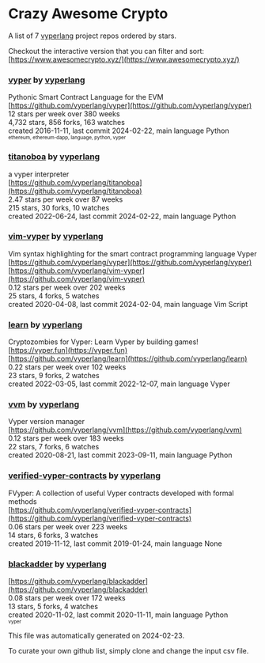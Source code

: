 # Crazy Awesome Crypto
A list of 7 [vyperlang](https://github.com/vyperlang) project repos ordered by stars.  

Checkout the interactive version that you can filter and sort: 
[https://www.awesomecrypto.xyz/](https://www.awesomecrypto.xyz/)  


### [vyper](https://github.com/vyperlang/vyper) by [vyperlang](https://github.com/vyperlang)  
Pythonic Smart Contract Language for the EVM  
[https://github.com/vyperlang/vyper](https://github.com/vyperlang/vyper)  
12 stars per week over 380 weeks  
4,732 stars, 856 forks, 163 watches  
created 2016-11-11, last commit 2024-02-22, main language Python  
<sub><sup>ethereum, ethereum-dapp, language, python, vyper</sup></sub>


### [titanoboa](https://github.com/vyperlang/titanoboa) by [vyperlang](https://github.com/vyperlang)  
a vyper interpreter  
[https://github.com/vyperlang/titanoboa](https://github.com/vyperlang/titanoboa)  
2.47 stars per week over 87 weeks  
215 stars, 30 forks, 10 watches  
created 2022-06-24, last commit 2024-02-22, main language Python  


### [vim-vyper](https://github.com/vyperlang/vim-vyper) by [vyperlang](https://github.com/vyperlang)  
Vim syntax highlighting for the smart contract programming language Vyper  
[https://github.com/vyperlang/vyper](https://github.com/vyperlang/vyper)  
[https://github.com/vyperlang/vim-vyper](https://github.com/vyperlang/vim-vyper)  
0.12 stars per week over 202 weeks  
25 stars, 4 forks, 5 watches  
created 2020-04-08, last commit 2024-02-04, main language Vim Script  


### [learn](https://github.com/vyperlang/learn) by [vyperlang](https://github.com/vyperlang)  
Cryptozombies for Vyper: Learn Vyper by building games!  
[https://vyper.fun](https://vyper.fun)  
[https://github.com/vyperlang/learn](https://github.com/vyperlang/learn)  
0.22 stars per week over 102 weeks  
23 stars, 9 forks, 2 watches  
created 2022-03-05, last commit 2022-12-07, main language Vyper  


### [vvm](https://github.com/vyperlang/vvm) by [vyperlang](https://github.com/vyperlang)  
Vyper version manager  
[https://github.com/vyperlang/vvm](https://github.com/vyperlang/vvm)  
0.12 stars per week over 183 weeks  
22 stars, 7 forks, 6 watches  
created 2020-08-21, last commit 2023-09-11, main language Python  


### [verified-vyper-contracts](https://github.com/vyperlang/verified-vyper-contracts) by [vyperlang](https://github.com/vyperlang)  
FVyper: A collection of useful Vyper contracts developed with formal methods  
[https://github.com/vyperlang/verified-vyper-contracts](https://github.com/vyperlang/verified-vyper-contracts)  
0.06 stars per week over 223 weeks  
14 stars, 6 forks, 3 watches  
created 2019-11-12, last commit 2019-01-24, main language None  


### [blackadder](https://github.com/vyperlang/blackadder) by [vyperlang](https://github.com/vyperlang)  
  
[https://github.com/vyperlang/blackadder](https://github.com/vyperlang/blackadder)  
0.08 stars per week over 172 weeks  
13 stars, 5 forks, 4 watches  
created 2020-11-02, last commit 2020-11-11, main language Python  
<sub><sup>vyper</sup></sub>


This file was automatically generated on 2024-02-23.  

To curate your own github list, simply clone and change the input csv file.  